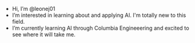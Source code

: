 - Hi, I’m @leonej01
- I’m interested in learning about and applying AI. I'm totally new to this field. 
- I’m currently learning AI through Columbia Engineeering and excited to see where it will take me. 

<!---
leonej01/leonej01 is a ✨ special ✨ repository because its `README.md` (this file) appears on your GitHub profile.
You can click the Preview link to take a look at your changes.
--->
